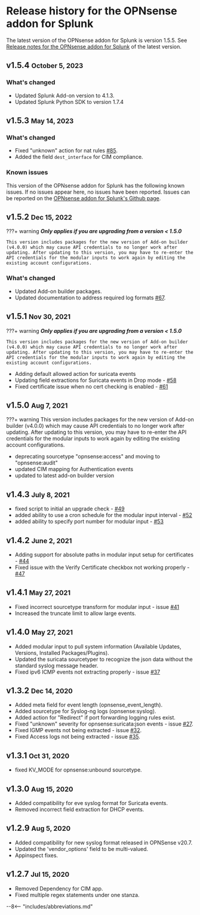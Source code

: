 # Release history for the OPNsense addon for Splunk

The latest version of the OPNsense addon for Splunk is version 1.5.5. See [Release notes for the OPNsense addon for Splunk](../../releases/) of the latest version.

## v1.5.4 <small>October 5, 2023</small>

### What's changed

- Updated Splunk Add-on version to 4.1.3.
- Updated Splunk Python SDK to version 1.7.4

## v1.5.3 <small>May 14, 2023</small>

### What's changed

- Fixed "unknown" action for nat rules [#85](https://github.com/ZachChristensen28/TA-opnsense/issues/85).
- Added the field `dest_interface` for CIM compliance.

### Known issues

This version of the OPNsense addon for Splunk has the following known issues. If no issues appear here, no issues have been reported. Issues can be reported on the [OPNsense addon for Splunk's Github page](https://github.com/ZachChristensen28/TA-opnsense/issues).

## v1.5.2 <small>Dec 15, 2022</small>

???+ warning
    **_Only applies if you are upgrading from a version < 1.5.0_**

    This version includes packages for the new version of Add-on builder (v4.0.0) which may cause API credentials to no longer work after updating. After updating to this version, you may have to re-enter the API credentials for the modular inputs to work again by editing the existing account configurations.

### What's changed

- Updated Add-on builder packages.
- Updated documentation to address required log formats [#67](https://github.com/ZachChristensen28/TA-opnsense/issues/67).

## v1.5.1 <small>Nov 30, 2021</small>

???+ warning
    **_Only applies if you are upgrading from a version < 1.5.0_**

    This version includes packages for the new version of Add-on builder (v4.0.0) which may cause API credentials to no longer work after updating. After updating to this version, you may have to re-enter the API credentials for the modular inputs to work again by editing the existing account configurations.

- Adding default allowed action for suricata events
- Updating field extractions for Suricata events in Drop mode - [#58](https://github.com/ZachChristensen28/TA-opnsense/issues/58)
- Fixed certificate issue when no cert checking is enabled - [#61](https://github.com/ZachChristensen28/TA-opnsense/issues/61)

## v1.5.0 <small>Aug 7, 2021</small>

???+ warning
    This version includes packages for the new version of Add-on builder (v4.0.0) which may cause API credentials to no longer work after updating. After updating to this version, you may have to re-enter the API credentials for the modular inputs to work again by editing the existing account configurations.

* deprecating sourcetype "opnsense:access" and moving to "opnsense:audit"
* updated CIM mapping for Authentication events
* updated to latest add-on builder version

## v1.4.3 <small>July 8, 2021</small>

* fixed script to initial an upgrade check - [#49](https://github.com/ZachChristensen28/TA-opnsense/issues/49)
* added ability to use a cron schedule for the modular input interval - [#52](https://github.com/ZachChristensen28/TA-opnsense/issues/52)
* added ability to specify port number for modular input - [#53](https://github.com/ZachChristensen28/TA-opnsense/issues/53)

## v1.4.2 <small>June 2, 2021</small>

* Adding support for absolute paths in modular input setup for certificates - [#44](https://github.com/ZachChristensen28/TA-opnsense/issues/44)
* Fixed issue with the Verify Certificate checkbox not working properly - [#47](https://github.com/ZachChristensen28/TA-opnsense/issues/47)

## v1.4.1 <small>May 27, 2021</small>

* Fixed incorrect sourcetype transform for modular input - issue [#41](https://github.com/ZachChristensen28/TA-opnsense/issues/41)
* Increased the truncate limit to allow large events.

## v1.4.0 <small>May 27, 2021</small>

* Added modular input to pull system information (Available Updates, Versions, Installed Packages/Plugins).
* Updated the suricata sourcetyper to recognize the json data without the standard syslog message header.
* Fixed ipv6 ICMP events not extracting properly - issue [#37](https://github.com/ZachChristensen28/TA-opnsense/issues/37)

## v1.3.2 <small>Dec 14, 2020</small>

* Added meta field for event length (opnsense_event_length).
* Added sourcetype for Syslog-ng logs (opnsense:syslog).
* Added action for "Redirect" if port forwarding logging rules exist.
* Fixed "unknown" severity for opnsense:suricata:json events - issue [#27](https://github.com/ZachChristensen28/TA-opnsense/issues/27).
* Fixed IGMP events not being extracted - issue [#32](https://github.com/ZachChristensen28/TA-opnsense/issues/32).
* Fixed Access logs not being extracted - issue [#35](https://github.com/ZachChristensen28/TA-opnsense/issues/35).

## v1.3.1 <small>Oct 31, 2020</small>

* fixed KV_MODE for opnsense:unbound sourcetype.

## v1.3.0 <small>Aug 15, 2020</small>

* Added compatibility for eve syslog format for Suricata events.
* Removed incorrect field extraction for DHCP events.

## v1.2.9 <small>Aug 5, 2020</small>

* Added compatibility for new syslog format released in OPNSense v20.7.
* Updated the 'vendor_options' field to be multi-valued.
* Appinspect fixes.

## v1.2.7 <small>Jul 15, 2020</small>

* Removed Dependency for CIM app.
* Fixed multiple regex statements under one stanza.

--8<-- "includes/abbreviations.md"
